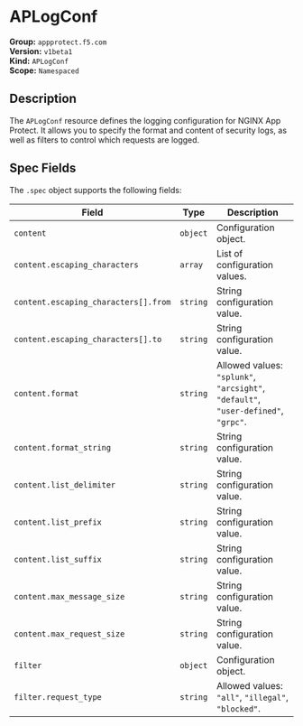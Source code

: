 # APLogConf

**Group:** `appprotect.f5.com`  
**Version:** `v1beta1`  
**Kind:** `APLogConf`  
**Scope:** `Namespaced`

## Description

The `APLogConf` resource defines the logging configuration for NGINX App Protect. It allows you to specify the format and content of security logs, as well as filters to control which requests are logged.

## Spec Fields

The `.spec` object supports the following fields:

| Field | Type | Description |
|---|---|---|
| `content` | `object` | Configuration object. |
| `content.escaping_characters` | `array` | List of configuration values. |
| `content.escaping_characters[].from` | `string` | String configuration value. |
| `content.escaping_characters[].to` | `string` | String configuration value. |
| `content.format` | `string` | Allowed values: `"splunk"`, `"arcsight"`, `"default"`, `"user-defined"`, `"grpc"`. |
| `content.format_string` | `string` | String configuration value. |
| `content.list_delimiter` | `string` | String configuration value. |
| `content.list_prefix` | `string` | String configuration value. |
| `content.list_suffix` | `string` | String configuration value. |
| `content.max_message_size` | `string` | String configuration value. |
| `content.max_request_size` | `string` | String configuration value. |
| `filter` | `object` | Configuration object. |
| `filter.request_type` | `string` | Allowed values: `"all"`, `"illegal"`, `"blocked"`. |
